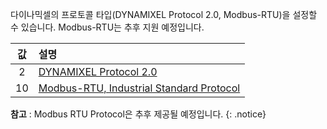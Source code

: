 다이나믹셀의 프로토콜 타입(DYNAMIXEL Protocol 2.0, Modbus-RTU)을 설정할 수 있습니다. Modbus-RTU는 추후 지원 예정입니다.

| 값 | 설명                                                                                                  |
|:--:|:------------------------------------------------------------------------------------------------------|
| 2  | [DYNAMIXEL Protocol 2.0]                                                                              |
| 10 | [Modbus-RTU, Industrial Standard Protocol]  |

[DYNAMIXEL Protocol 2.0]: /docs/kr/dxl/protocol2/
[Modbus-RTU, Industrial Standard Protocol]: http://modbus.org/docs/PI_MBUS_300.pdf

**참고** : Modbus RTU Protocol은 추후 제공될 예정입니다.
{: .notice}


